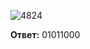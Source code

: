 ![4824](https://user-images.githubusercontent.com/34346128/152187719-fde99869-0d60-4927-886b-4afc4d43ce76.png)

**Ответ:** 01011000
